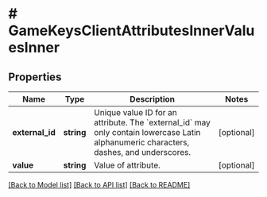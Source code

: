 # # GameKeysClientAttributesInnerValuesInner

## Properties

Name | Type | Description | Notes
------------ | ------------- | ------------- | -------------
**external_id** | **string** | Unique value ID for an attribute. The &#x60;external_id&#x60; may only contain lowercase Latin alphanumeric characters, dashes, and underscores. | [optional]
**value** | **string** | Value of attribute. | [optional]

[[Back to Model list]](../../README.md#models) [[Back to API list]](../../README.md#endpoints) [[Back to README]](../../README.md)
